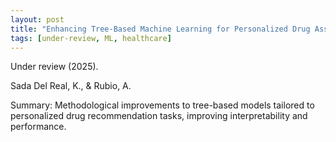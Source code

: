 ```yaml
---
layout: post
title: "Enhancing Tree-Based Machine Learning for Personalized Drug Assignment"
tags: [under-review, ML, healthcare]
---
```


Under review (2025).

Sada Del Real, K., & Rubio, A.

Summary: Methodological improvements to tree-based models tailored to personalized drug recommendation tasks, improving interpretability and performance.
